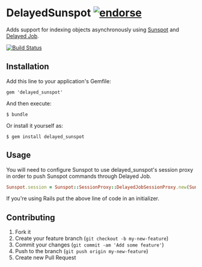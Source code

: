# DelayedSunspot [![endorse](http://api.coderwall.com/anthonator/endorsecount.png)](http://coderwall.com/anthonator)

Adds support for indexing objects asynchronously using [Sunspot](https://github.com/sunspot/sunspot) and [Delayed Job](https://github.com/collectiveidea/delayed_job).

[![Build Status](https://secure.travis-ci.org/anthonator/delayed_sunspot.png)](http://travis-ci.org/anthonator/delayed_sunspot)

## Installation

Add this line to your application's Gemfile:

    gem 'delayed_sunspot'

And then execute:

    $ bundle

Or install it yourself as:

    $ gem install delayed_sunspot

## Usage

You will need to configure Sunspot to use delayed_sunspot's session proxy in order to push Sunspot commands through Delayed Job.

```ruby
Sunspot.session = Sunspot::SessionProxy::DelayedJobSessionProxy.new(Sunspot.session)
```

If you're using Rails put the above line of code in an initializer.

## Contributing

1. Fork it
2. Create your feature branch (`git checkout -b my-new-feature`)
3. Commit your changes (`git commit -am 'Add some feature'`)
4. Push to the branch (`git push origin my-new-feature`)
5. Create new Pull Request
